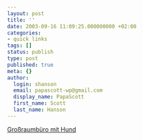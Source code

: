 ```yaml
---
layout: post
title: ''
date: 2003-09-16 11:09:25.000000000 +02:00
categories:
- quick links
tags: []
status: publish
type: post
published: true
meta: {}
author:
  login: shanson
  email: papascott-wp@gmail.com
  display_name: PapaScott
  first_name: Scott
  last_name: Hanson
---
```

<p><a title="Heiko bei Lyssa" href="http://lyssaslounge.diaryland.com/030915_36.html">Großraumbüro mit Hund</a></p>
